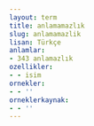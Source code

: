 ```yaml
---
layout: term
title: anlamamazlık
slug: anlamamazlik
lisan: Türkçe
anlamlar:
- 343 anlamazlık
ozellikler:
- - isim
ornekler:
- - ''
orneklerkaynak:
- - ''
---
```

